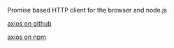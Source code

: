 

Promise based HTTP client for the browser and node.js

[axios on github](https://github.com/axios/axios)

[axios on npm](https://www.npmjs.com/package/axios)
